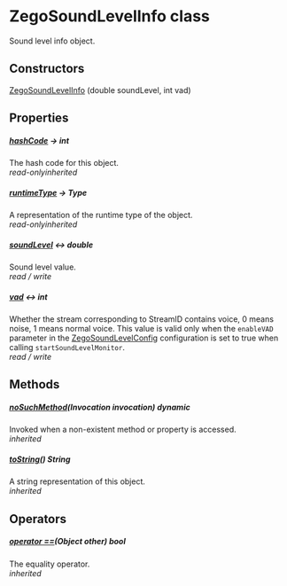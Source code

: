 


# ZegoSoundLevelInfo class









<p>Sound level info object.</p>




## Constructors

[ZegoSoundLevelInfo](../zego_uikit_prebuilt_live_audio_room/ZegoSoundLevelInfo/ZegoSoundLevelInfo.md) (double soundLevel, int vad)

   


## Properties

##### [hashCode](../zego_uikit_prebuilt_live_audio_room/ZegoSoundLevelInfo/hashCode.md) &#8594; int



The hash code for this object.  
_<span class="feature">read-only</span><span class="feature">inherited</span>_



##### [runtimeType](../zego_uikit_prebuilt_live_audio_room/ZegoSoundLevelInfo/runtimeType.md) &#8594; Type



A representation of the runtime type of the object.  
_<span class="feature">read-only</span><span class="feature">inherited</span>_



##### [soundLevel](../zego_uikit_prebuilt_live_audio_room/ZegoSoundLevelInfo/soundLevel.md) &#8596; double



Sound level value.  
_<span class="feature">read / write</span>_



##### [vad](../zego_uikit_prebuilt_live_audio_room/ZegoSoundLevelInfo/vad.md) &#8596; int



Whether the stream corresponding to StreamID contains voice, 0 means noise, 1 means normal voice. This value is valid only when the <code>enableVAD</code> parameter in the <a href="../zego_uikit_prebuilt_live_audio_room/ZegoSoundLevelConfig-class.md">ZegoSoundLevelConfig</a> configuration is set to true when calling <code>startSoundLevelMonitor</code>.  
_<span class="feature">read / write</span>_





## Methods

##### [noSuchMethod](../zego_uikit_prebuilt_live_audio_room/ZegoSoundLevelInfo/noSuchMethod.md)(Invocation invocation) dynamic



Invoked when a non-existent method or property is accessed.  
_<span class="feature">inherited</span>_



##### [toString](../zego_uikit_prebuilt_live_audio_room/ZegoSoundLevelInfo/toString.md)() String



A string representation of this object.  
_<span class="feature">inherited</span>_





## Operators

##### [operator ==](../zego_uikit_prebuilt_live_audio_room/ZegoSoundLevelInfo/operator_equals.md)(Object other) bool



The equality operator.  
_<span class="feature">inherited</span>_















